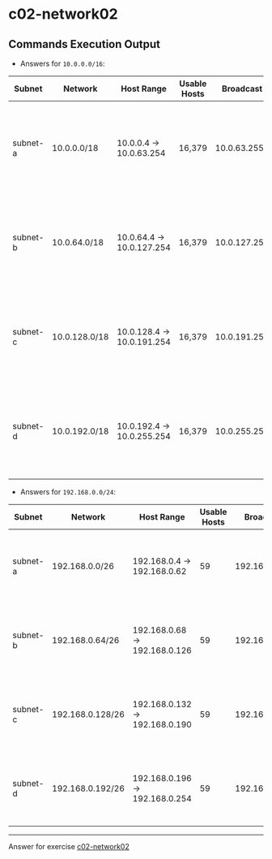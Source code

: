 # c02-network02

## Commands Execution Output

- Answers for `10.0.0.0/16`:

|Subnet|Network|Host Range|Usable Hosts|Broadcast|AWS Reserved|
|-|-|-|-|-|-|
|subnet-a|10.0.0.0/18|10.0.0.4 -> 10.0.63.254|16,379|10.0.63.255|10.0.0.1 (VPC Router), 10.0.0.2 (DNS), 10.0.0.3 (AWS Future Use)|
|subnet-b|10.0.64.0/18|10.0.64.4 -> 10.0.127.254|16,379|10.0.127.255|10.0.64.1 (VPC Router), 10.0.64.2 (DNS), 10.0.64.3 (AWS Future Use)|
|subnet-c|10.0.128.0/18|10.0.128.4 -> 10.0.191.254|16,379|10.0.191.255|10.0.128.1 (VPC Router), 10.0.128.2 (DNS), 10.0.128.3 (AWS Future Use)|
|subnet-d|10.0.192.0/18|10.0.192.4 -> 10.0.255.254|16,379|10.0.255.255|10.0.192.1 (VPC Router), 10.0.192.2 (DNS), 10.0.192.3 (AWS Future Use)|

- Answers for `192.168.0.0/24`:

|Subnet|Network|Host Range|Usable Hosts|Broadcast|AWS Reserved|
|-|-|-|-|-|-|
|subnet-a|192.168.0.0/26|192.168.0.4 -> 192.168.0.62|59|192.168.0.63|192.168.0.1 (VPC Router), 192.168.0.2 (DNS), 192.168.0.3 (AWS Future Use)|
|subnet-b|192.168.0.64/26|192.168.0.68 -> 192.168.0.126|59|192.168.0.127|192.168.0.65 (VPC Router), 192.168.0.66 (DNS), 192.168.0.67 (AWS Future Use)|
|subnet-c|192.168.0.128/26|192.168.0.132 -> 192.168.0.190|59|192.168.0.191|192.168.0.129 (VPC Router), 192.168.0.130 (DNS), 192.168.0.131 (AWS Future Use)|
|subnet-d|192.168.0.192/26|192.168.0.196 -> 192.168.0.254|59|192.168.0.255|192.168.0.193 (VPC Router), 192.168.0.194 (DNS), 192.168.0.195 (AWS Future Use)|

***
Answer for exercise [c02-network02](https://github.com/devopsacademyau/academy/blob/893381c6f0b69434d9e8597d3d4b1c17f9bc1371/classes/02class/exercises/c02-network02/README.md)

